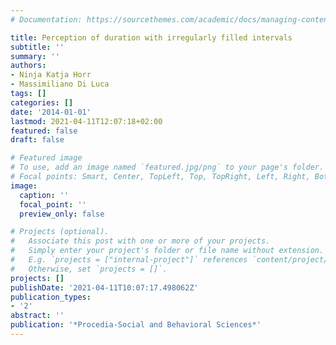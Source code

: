 ```yaml
---
# Documentation: https://sourcethemes.com/academic/docs/managing-content/

title: Perception of duration with irregularly filled intervals
subtitle: ''
summary: ''
authors:
- Ninja Katja Horr
- Massimiliano Di Luca
tags: []
categories: []
date: '2014-01-01'
lastmod: 2021-04-11T12:07:18+02:00
featured: false
draft: false

# Featured image
# To use, add an image named `featured.jpg/png` to your page's folder.
# Focal points: Smart, Center, TopLeft, Top, TopRight, Left, Right, BottomLeft, Bottom, BottomRight.
image:
  caption: ''
  focal_point: ''
  preview_only: false

# Projects (optional).
#   Associate this post with one or more of your projects.
#   Simply enter your project's folder or file name without extension.
#   E.g. `projects = ["internal-project"]` references `content/project/deep-learning/index.md`.
#   Otherwise, set `projects = []`.
projects: []
publishDate: '2021-04-11T10:07:17.498062Z'
publication_types:
- '2'
abstract: ''
publication: '*Procedia-Social and Behavioral Sciences*'
---
```

